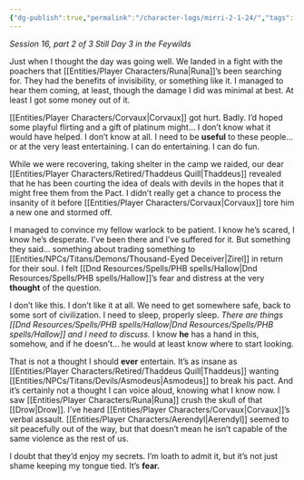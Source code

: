 ```yaml
---
{"dg-publish":true,"permalink":"/character-logs/mirri-2-1-24/","tags":["Plot","Campaign"]}
---
```


*Session 16, part 2 of 3*
*Still Day 3 in the Feywilds*

Just when I thought the day was going well. We landed in a fight with the poachers that [[Entities/Player Characters/Runa\|Runa]]’s been searching for. They had the benefits of invisibility, or something like it. I managed to hear them coming, at least, though the damage I did was minimal at best. At least I got some money out of it.

[[Entities/Player Characters/Corvaux\|Corvaux]] got hurt. Badly. I’d hoped some playful flirting and a gift of platinum might… I don’t know what it would have helped. I don’t know at all. I need to be **useful** to these people… or at the very least entertaining. I can do entertaining. I can do fun.

While we were recovering, taking shelter in the camp we raided, our dear [[Entities/Player Characters/Retired/Thaddeus Quill\|Thaddeus]] revealed that he has been courting the idea of deals with devils in the hopes that it might free them from the Pact. I didn’t really get a chance to process the insanity of it before [[Entities/Player Characters/Corvaux\|Corvaux]] tore him a new one and stormed off.

I managed to convince my fellow warlock to be patient. I know he’s scared, I know he’s desperate. I’ve been there and I’ve suffered for it. But something they said… something about trading something to [[Entities/NPCs/Titans/Demons/Thousand-Eyed Deceiver\|Zirel]] in return for their soul. I felt [[Dnd Resources/Spells/PHB spells/Hallow\|Dnd Resources/Spells/PHB spells/Hallow]]’s fear and distress at the very **thought** of the question.

I don’t like this. I don’t like it at all. We need to get somewhere safe, back to some sort of civilization. I need to sleep, properly sleep. *There are things [[Dnd Resources/Spells/PHB spells/Hallow\|Dnd Resources/Spells/PHB spells/Hallow]] and I need to discuss.* I know **he** has a hand in this, somehow, and if he doesn’t… he would at least know where to start looking.

That is not a thought I should **ever** entertain. It’s as insane as [[Entities/Player Characters/Retired/Thaddeus Quill\|Thaddeus]] wanting [[Entities/NPCs/Titans/Devils/Asmodeus\|Asmodeus]] to break his pact. And it’s certainly not a thought I can voice aloud, knowing what I know now. I saw [[Entities/Player Characters/Runa\|Runa]] crush the skull of that [[Drow\|Drow]]. I’ve heard [[Entities/Player Characters/Corvaux\|Corvaux]]’s verbal assault. [[Entities/Player Characters/Aerendyl\|Aerendyl]] seemed to sit peacefully out of the way, but that doesn’t mean he isn’t capable of the same violence as the rest of us.

I doubt that they’d enjoy my secrets. I’m loath to admit it, but it’s not just shame keeping my tongue tied. It’s **fear.**

